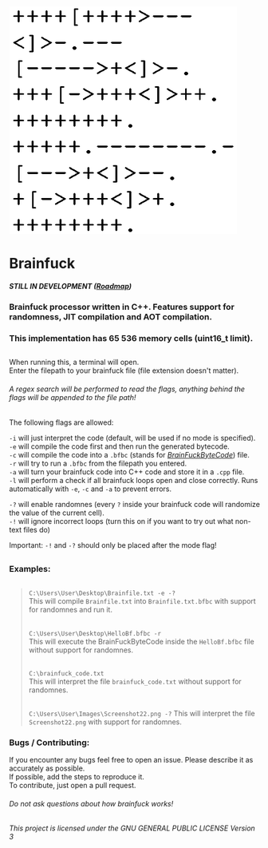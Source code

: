 ![**Brainfuck**](Brainfuck.png?raw=true "Brainfuck")
# **Brainfuck**
##### STILL IN DEVELOPMENT ([Roadmap](https://github.com/DrParanoya/Brainfuck/blob/main/ROADMAP.md))
### Brainfuck processor written in C++. Features support for randomness, JIT compilation and AOT compilation.
### This implementation has 65 536 memory cells (uint16_t limit).
##
When running this, a terminal will open.  
Enter the filepath to your brainfuck file (file extension doesn't matter).  
###### A regex search will be performed to read the flags, anything behind the flags will be appended to the file path!
The following flags are allowed:  

`-i` will just interpret the code (default, will be used if no mode is specified).  
`-e` will compile the code first and then run the generated bytecode.  
`-c` will compile the code into a `.bfbc` (stands for [*BrainFuckByteCode*](https://github.com/DrParanoya/Brainfuck/blob/main/BFBC.md)) file.  
`-r` will try to run a `.bfbc` from the filepath you entered.  
`-a` will turn your brainfuck code into C++ code and store it in a `.cpp` file.  
`-l` will perform a check if all brainfuck loops open and close correctly. Runs automatically with `-e`, `-c` and `-a` to prevent errors.  
  
`-?` will enable randomnes (every `?` inside your brainfuck code will randomize the value of the current cell).  
`-!` will ignore incorrect loops (turn this on if you want to try out what non-text files do)  

Important: `-!` and `-?`  should only be placed after the mode flag!
 
##
### Examples:  
> ##
> `C:\Users\User\Desktop\Brainfile.txt -e -?`  
> This will compile `Brainfile.txt` into `Brainfile.txt.bfbc` with support for randomnes and run it.
> ##
> `C:\Users\User\Desktop\HelloBf.bfbc -r`  
> This will execute the BrainFuckByteCode inside the `HelloBf.bfbc` file without support for randomnes.
> ##
> `C:\brainfuck_code.txt`  
> This will interpret the file `brainfuck_code.txt` without support for randomnes.
> ##
> `C:\Users\User\Images\Screenshot22.png -?`
> This will interpret the file `Screenshot22.png` with support for randomnes.
### Bugs / Contributing:
If you encounter any bugs feel free to open an issue. Please describe it as accurately as possible.  
If possible, add the steps to reproduce it.  
To contribute, just open a pull request.  
###### *Do not ask questions about how brainfuck works!*  
##  
###### This project is licensed under the GNU GENERAL PUBLIC LICENSE Version 3
